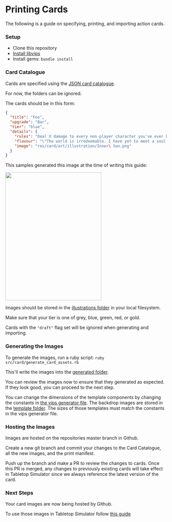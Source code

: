 # Printing Cards

The following is a guide on specifying, printing, and importing action cards.

### Setup

- Clone this repository
- [Install libvips](https://libvips.github.io/libvips/install.html)
- Install gems: `bundle install`

### Card Catalogue

Cards are specified using the [JSON card catalogue](../../data/card_catalogue.json).

For now, the folders can be ignored.

The cards should be in this form:
```json
{
  "title": "Foo",
  "upgrade": "Bar",
  "tier": "blue",
  "details": {
    "rules": "Deal X damage to every non-player character you've ever known, where X is the number of complaints you can  list in 30 seconds",
    "flavour": "\"The world is irredeemable. I have yet to meet a soul worth saving.\" -Fester the Limp",
    "image": "res/card/art/illustration/Inner\ Sun.png"
  }
}
```

This samples generated this image at the time of writing this guide:

<img src="https://user-images.githubusercontent.com/8670351/115162495-cdd57880-a071-11eb-8eb9-25294d3d9e97.png" width="300" height="400" />


Images should be stored in the [illustrations folder](../../res/card/art/illustration) in your local filesystem.

Make sure that your tier is one of grey, blue, green, red, or gold.

Cards with the `"draft"` flag set will be ignored when generating and importing.

### Generating the Images

To generate the images, run a ruby script: `ruby src/card/generate_card_assets.rb`

This'll write the images into the [generated folder](../../assets/cards/).

You can review the images now to ensure that they generated as expected. If they look good, you can proceed to the next step.

You can change the dimensions of the template components by changing the constants in [the vips generator file](src/card/generators/vips_basic.rb). The backdrop images are stored in the [template folder](src/card/generators/vips_basic.rb). The sizes of those templates must match the constants in the vips generator file.

### Hosting the Images

Images are hosted on the repositories master branch in Github.

Create a new git branch and commit your changes to the Card Catalogue, all the new images, and the print manifest.

Push up the branch and make a PR to review the changes to cards. Once this PR is merged, any changes to previously existing cards will take effect in Tabletop Simulator since we always reference the latest version of the card.

### Next Steps

Your card images are now being hosted by Github.

To use those images in Tabletop Simulator follow [this guide](importing.md)
